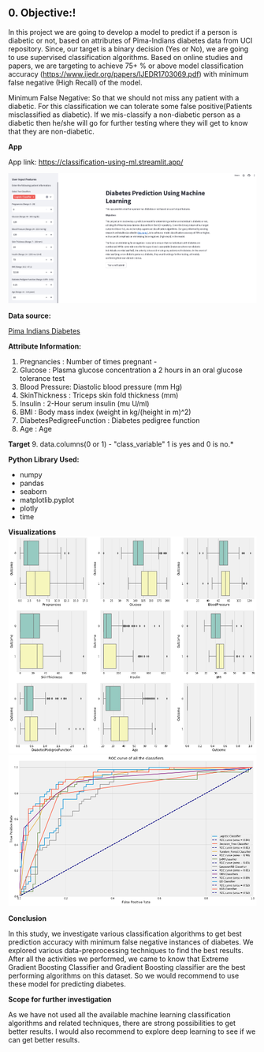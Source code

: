 



## 0. Objective:!


In this project we are going to develop a model to predict if a person is diabetic or not, based on attributes of Pima-Indians diabetes data from UCI repository. Since, our target is a binary decision (Yes or No), we are going to use supervised classification algorithms.
Based on online studies and papers, we are targeting to achieve 75+ % or above model classification accuracy (https://www.ijedr.org/papers/IJEDR1703069.pdf)  with minimum false negative (High Recall) of the model. 

Minimum False Negative:  So that we should not miss any patient with a diabetic. For this classification we can tolerate some false positive(Patients misclassified as diabetic). If we mis-classify a non-diabetic person as a diabetic then he/she will go for further testing where they will get to know that they are non-diabetic.

**App**

App link: https://classification-using-ml.streamlit.app/ 

![3](https://github.com/kwankhede/Diabetes_Prediction/blob/app/app.png)

**Data source:** 

[Pima Indians Diabetes](https://www.kaggle.com/datasets/uciml/pima-indians-diabetes-database)

**Attribute Information:**

   1. Pregnancies : Number of times pregnant - 
   2. Glucose : Plasma glucose concentration a 2 hours in an oral glucose tolerance test 
   3. Blood Pressure: Diastolic blood pressure (mm Hg)
   4. SkinThickness : Triceps skin fold thickness (mm) 
   5. Insulin : 2-Hour serum insulin (mu U/ml)
   6. BMI : Body mass index (weight in kg/(height in m)^2)
   7. DiabetesPedigreeFunction : Diabetes pedigree function 
   8. Age : Age

**Target** 9. data.columns(0 or 1) - "class_variable" 1 is yes and 0 is no.*

**Python Library Used:**

- numpy
- pandas
- seaborn
- matplotlib.pyplot
- plotly
- time

**Visualizations**
![1](https://github.com/kwankhede/Diabetes_Prediction/blob/master/1.png)
![2](https://github.com/kwankhede/Diabetes_Prediction/blob/master/2.png)





**Conclusion**

In this study, we investigate various classification algorithms to get best prediction accuracy with minimum false negative instances of diabetes. We explored various data-preprocessing techniques to find the best results. 
After all the activities we performed, we came to know that Extreme Gradient Boosting Classifier and Gradient Boosting classifier are the best performing algorithms on this dataset. So we would recommend to use these model for predicting diabetes. 

**Scope for further investigation**

As we have not used all the available machine learning classification algorithms and related techniques, there are strong possibilities to get better results. I would also recommend to explore deep learning to see if we can get better results.

